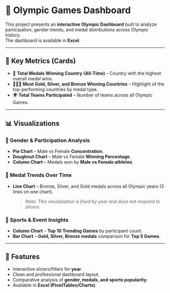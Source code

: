 # 🏅 Olympic Games Dashboard  

This project presents an **interactive Olympic Dashboard** built to analyze participation, gender trends, and medal distributions across Olympic history.  
The dashboard is available in **Excel**.  

---

## 📌 Key Metrics (Cards)
- 🥇 **Total Medals Winning Country (All-Time)** – Country with the highest overall medal wins.  
- 🥇🥈🥉 **Most Gold, Silver, and Bronze Winning Countries** – Highlight of the top-performing countries by medal type.  
- 🌍 **Total Teams Participated** – Number of teams across all Olympic Games.  

---

## 📊 Visualizations  

### 📌 Gender & Participation Analysis  
- **Pie Chart** – Male vs Female **Concentration**.  
- **Doughnut Chart** – Male vs Female **Winning Percentage**.  
- **Column Chart** – Medals won by **Male vs Female athletes**.  

### 📌 Medal Trends Over Time  
- **Line Chart** – Bronze, Silver, and Gold medals across all Olympic years (3 lines on one chart).  
  > *Note: This visualization is fixed by year and does not respond to slicers.*  

### 📌 Sports & Event Insights  
- **Column Chart** – **Top 10 Trending Games** by participant count.  
- **Bar Chart** – **Gold, Silver, Bronze medals** comparison for **Top 5 Games**.  

---

## 🚀 Features
- Interactive slicers/filters for **year**.  
- Clean and professional dashboard layout.  
- Comparative analysis of **gender, medals, and sports popularity**.  
- Available in **Excel (PivotTables/Charts)**.  

